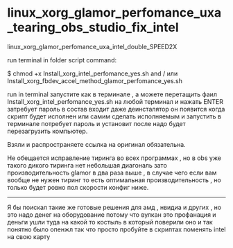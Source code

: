 # linux_xorg_glamor_perfomance_uxa_tearing_obs_studio_fix_intel
linux_xorg_glamor_perfomance_uxa_intel_double_SPEED2X

run terminal in folder script command:

$ chmod +x Install_xorg_intel_perfomance_yes.sh and / или Install_xorg_fbdev_accel_method_glamor_perfomance_yes.sh

run in terminal запустите как в терминале , а можете перетащить фаил Install_xorg_intel_perfomance_yes.sh на любой терминал и нажать ENTER затребует пароль в состав входит даже деинсталятор он появится когда скрипт будет исполнен или самим сделать исполняемым и запустить в терминале потребует пароль и установит после надо будет перезагрузить компьютер.

Взяли и распространяете ссылка на оригинал обязательна.

Не обещается исправление тиринга во всех программах , но в obs уже такого дикого тиринга нет небольшая диагональ зато производительность glamor в два раза выше , в случае чего если вам вообще не нужен тиринг то есть оптимальная производительность , но только будет ровно пол скорости конфиг ниже.
_______________________________________________________________________________________________________________________________

Я бы поискал такие же готовые решения для амд , нвидиа и других , но это надо денег на оборудование потому что вулкан это профанация и деньги ушли туда на какой то костыль в который поверили оно и так понятно было опенжл так что просто пробуйте в скриптах поменять intel на свою карту







